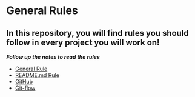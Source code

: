 # General Rules

## In this repository, you will find rules you should follow in every project you will work on!

***Follow up the notes to read the rules***


- [General Rule](./General-rules.md) 
- [README.md Rule](./Template-readme.md)
- [GitHub](./Git-flow.md)
- [Git-flow](./GitHub.md)
